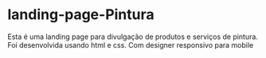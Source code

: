 # landing-page-Pintura
Esta é uma landing page para divulgação de produtos e serviços de pintura. Foi desenvolvida usando html e css. Com designer responsivo para mobile

